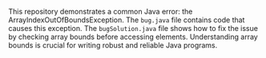 This repository demonstrates a common Java error: the ArrayIndexOutOfBoundsException.  The `bug.java` file contains code that causes this exception. The `bugSolution.java` file shows how to fix the issue by checking array bounds before accessing elements.  Understanding array bounds is crucial for writing robust and reliable Java programs.